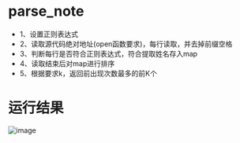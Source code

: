 # parse_note
+ 1、设置正则表达式
+ 2、读取源代码绝对地址(open函数要求)，每行读取，并去掉前缀空格
+ 3、判断每行是否符合正则表达式，符合提取姓名存入map
+ 4、读取结束后对map进行排序
+ 5、根据要求k，返回前出现次数最多的前K个
# 运行结果
![image](https://github.com/yx1300/parse_note/assets/61483562/a15e51bf-8d4f-4d49-906b-4332b61c3562)

